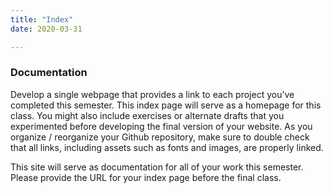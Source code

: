 ```yaml
---
title: "Index"
date: 2020-03-31

---
```


### Documentation

Develop a single webpage that provides a link to each project you’ve completed this semester. This index page will serve as a homepage for this class. You might also include exercises or alternate drafts that you experimented before developing the final version of your website. As you organize / reorganize your Github repository, make sure to double check that all links, including assets such as fonts and images, are properly linked.

This site will serve as documentation for all of your work this semester. Please provide the URL for your index page before the final class.


